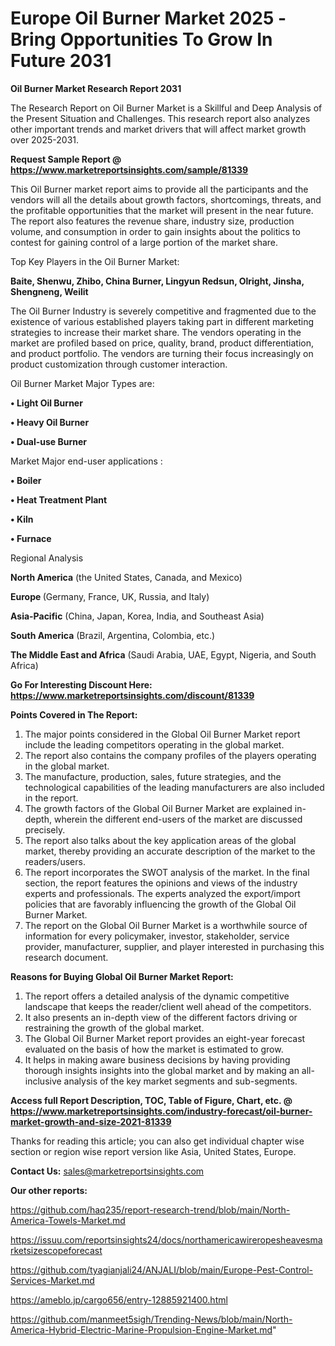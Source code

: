 # Europe Oil Burner Market 2025 -Bring Opportunities To Grow In Future 2031

<strong>Oil Burner Market Research Report 2031</strong>

The Research Report on Oil Burner Market is a Skillful and Deep Analysis of the Present Situation and Challenges. This research report also analyzes other important trends and market drivers that will affect market growth over 2025-2031.

<strong>Request Sample Report @ <a href=https://www.marketreportsinsights.com/sample/81339>https://www.marketreportsinsights.com/sample/81339</a></strong>

This Oil Burner market report aims to provide all the participants and the vendors will all the details about growth factors, shortcomings, threats, and the profitable opportunities that the market will present in the near future. The report also features the revenue share, industry size, production volume, and consumption in order to gain insights about the politics to contest for gaining control of a large portion of the market share.

Top Key Players in the Oil Burner Market:

<strong>Baite, Shenwu, Zhibo, China Burner, Lingyun Redsun, Olright, Jinsha, Shengneng, Weilit</strong>

The Oil Burner Industry is severely competitive and fragmented due to the existence of various established players taking part in different marketing strategies to increase their market share. The vendors operating in the market are profiled based on price, quality, brand, product differentiation, and product portfolio. The vendors are turning their focus increasingly on product customization through customer interaction.

Oil Burner Market Major Types are:

<strong>• Light Oil Burner

• Heavy Oil Burner

• Dual-use Burner</strong>

Market Major end-user applications :

<strong>• Boiler

• Heat Treatment Plant

• Kiln

• Furnace</strong>

Regional Analysis

</u><strong><b>North America</b></strong> (the United States, Canada, and Mexico)

<strong><b>Europe </b></strong>(Germany, France, UK, Russia, and Italy)

<strong><b>Asia-Pacific</b></strong> (China, Japan, Korea, India, and Southeast Asia)

<strong><b>South America</b></strong> (Brazil, Argentina, Colombia, etc.)

<strong><b>The Middle East and Africa</b></strong> (Saudi Arabia, UAE, Egypt, Nigeria, and South Africa)

<strong>Go For Interesting Discount Here: <a href=https://www.marketreportsinsights.com/discount/81339>https://www.marketreportsinsights.com/discount/81339</a></strong>

<strong>Points Covered in The Report:</strong>
<ol>
  <li>The major points considered in the Global Oil Burner Market report include the leading competitors operating in the global market.</li>
  <li>The report also contains the company profiles of the players operating in the global market.</li>
  <li>The manufacture, production, sales, future strategies, and the technological capabilities of the leading manufacturers are also included in the report.</li>
  <li>The growth factors of the Global Oil Burner Market are explained in-depth, wherein the different end-users of the market are discussed precisely.</li>
  <li>The report also talks about the key application areas of the global market, thereby providing an accurate description of the market to the readers/users.</li>
  <li>The report incorporates the SWOT analysis of the market. In the final section, the report features the opinions and views of the industry experts and professionals. The experts analyzed the export/import policies that are favorably influencing the growth of the Global Oil Burner Market.</li>
  <li>The report on the Global Oil Burner Market is a worthwhile source of information for every policymaker, investor, stakeholder, service provider, manufacturer, supplier, and player interested in purchasing this research document.</li>
</ol>
<strong>Reasons for Buying Global Oil Burner Market Report:</strong>

<ol>
  <li>The report offers a detailed analysis of the dynamic competitive landscape that keeps the reader/client well ahead of the competitors.</li>
  <li>It also presents an in-depth view of the different factors driving or restraining the growth of the global market.</li>
  <li>The Global Oil Burner Market report provides an eight-year forecast evaluated on the basis of how the market is estimated to grow.</li>
  <li>It helps in making aware business decisions by having providing thorough insights insights into the global market and by making an all-inclusive analysis of the key market segments and sub-segments.</li>
</ol>
<strong>Access full Report Description, TOC, Table of Figure, Chart, etc. @ <a href=https://www.marketreportsinsights.com/industry-forecast/oil-burner-market-growth-and-size-2021-81339>https://www.marketreportsinsights.com/industry-forecast/oil-burner-market-growth-and-size-2021-81339</a></strong>


Thanks for reading this article; you can also get individual chapter wise section or region wise report version like Asia, United States, Europe.

<strong>Contact Us:</strong>
sales@marketreportsinsights.com

<strong>Our other reports:</strong>

<a href=https://github.com/haq235/report-research-trend/blob/main/North-America-Towels-Market.md>https://github.com/haq235/report-research-trend/blob/main/North-America-Towels-Market.md</a>

<a href=https://issuu.com/reportsinsights24/docs/northamericawireropesheavesmarketsizescopeforecast>https://issuu.com/reportsinsights24/docs/northamericawireropesheavesmarketsizescopeforecast</a>

<a href=https://github.com/tyagianjali24/ANJALI/blob/main/Europe-Pest-Control-Services-Market.md>https://github.com/tyagianjali24/ANJALI/blob/main/Europe-Pest-Control-Services-Market.md</a>

<a href=https://ameblo.jp/cargo656/entry-12885921400.html>https://ameblo.jp/cargo656/entry-12885921400.html</a>

<a href=https://github.com/manmeet5sigh/Trending-News/blob/main/North-America-Hybrid-Electric-Marine-Propulsion-Engine-Market.md>https://github.com/manmeet5sigh/Trending-News/blob/main/North-America-Hybrid-Electric-Marine-Propulsion-Engine-Market.md</a>"
